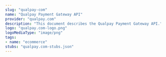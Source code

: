 ```yaml
---
slug: "qualpay-com"
name: "Qualpay Payment Gateway API"
provider: "qualpay.com"
description: "This document describes the Qualpay Payment Gateway API."
logo: "qualpay.com-logo.png"
logoMediaType: "image/png"
tags:
- name: "ecommerce"
stubs: "qualpay.com-stubs.json"
---
```

